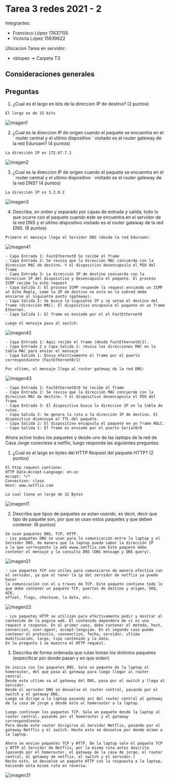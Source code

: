 # Tarea 3 redes 2021 - 2

Integrantes: 
- Francisco López 17637155
- Victoria López 15639622 

Ubicacion Tarea en servidor:
- vblopez -> Carpeta T3

## Consideraciones generales


## Preguntas 

1. ¿Cual es el largo en bits de la direccion IP de destino? (2 puntos)
```
El largo es de 32 bits
```
![imagen1](https://user-images.githubusercontent.com/21247738/144316373-b3bfcbc6-9ca8-4372-a7c1-d8ab2d043b2d.png)

2. ¿Cual es la direccion IP de origen cuando el paquete se encuentra en el ´ router central y el ultimo dispositivo ´
visitado es el router gateway de la red Eduroam? (4 puntos)
```
La dirección IP es 172.67.7.2
```
![imagen2](https://user-images.githubusercontent.com/21247738/144316729-9bdf8cc3-9394-49d9-9bb5-850af68486e4.png)

3. ¿Cual es la direccion IP de origen cuando el paquete se encuentra en el ´ router central y el ultimo dispositivo ´
visitado es el router gateway de la red DNS? (4 puntos)
```
La dirección IP es 3.3.0.2
```
![imagen3](https://user-images.githubusercontent.com/21247738/144316747-12167986-1c87-4d0d-8a58-531e025b6c90.png)

4. Describa, en orden y separado por capas de entrada y salida, todo lo que ocurre con el paquete cuando este se
encuentra en el servidor de la red DNS y el ultimo dispositivo visitado es el router gateway de la red DNS. (6
puntos)
```
Primero el mensaje llega al Servidor DNS (desde la red Eduroam):
```
![imagen41](https://user-images.githubusercontent.com/21247738/144316774-e462890a-da38-4eec-aeca-348581884bf5.png)
```
- Capa Entrada 1: FastEthernet0 Se recibe el frame
- Capa Entrada 2: Se revisa que la dirección MAC concuerde con la direccion MAC de destino. Y el dispositivo desencapsula el PDU del frame
- Capa Entrada 3: La dirección IP de destino concuerda con la direccion IP del dispositivo y desencapsula el paquete. El proceso ICMP recibe la echo request 
- Capa Salida 3: El proceso ICMP responde la request enviando un ICMP al Echo Reply, como la IP de destino no esta en la subred debe enviarse al siguiente punto (gateway).
- Capa Salida 2: Se busca la siguiente IP y se setea el destino del frame (dirección MAC). El dispositivo encapsula el paquete en un frame Ethernet.
- Capa Salida 1: El frame es enviado por el el FastEthernet0
```
```
Luego el mensaje pasa al switch: 
```
![imagen42](https://user-images.githubusercontent.com/21247738/144317044-645caa1f-f2a3-480f-ba72-3a59af7a5d65.png)
```
- Capa Entrada 1: Aqui recibe el frame (desde FastEthernet0/2).
- Capa Entrada 2 y Capa Salida 2: revisa las direcciones MAC en la tabla MAC para enviar el mensaje 
- Capa Salida 1: Envia efectivamente el frame por el puerto correspondiente (FastEthernet0/1)
```
```
Por ultimo, el mensaje llega al router gateway de la red DNS:
```
![imagen43](https://user-images.githubusercontent.com/21247738/144317055-4b8b6ec5-7bae-43dc-9507-d9d7b7861e9d.png)
```
- Capa Entrada 1: FastEthernet0/0 Se recibe el frame
- Capa Entrada 2: Se revisa que la dirección MAC concuerde con la direccion MAC de destino. Y el dispositivo desencapsula el PDU del frame
- Capa Entrada 3: El dispositivo busca la direccion IP en la tabla de rutas.
- Capa Salida 3: Se genera la ruta a la dirección IP de destino. El dispositivo disminuye el TTL del paquete.
- Capa Salida 2: El dispositivo encapsula el paquete en un frame HDLC.
- Capa Salida 1: El frame es enviado por el puerto Serial0/0
```


Ahora active todos los paquetes y desde uno de las laptops de la red de Casa Jorge conectese a netflix, luego responda
las siguientes preguntas:
1. ¿Cual es el largo en bytes del HTTP Request del paquete HTTP? (2 puntos)
```
El http request contiene: 
HTTP Data:Accept-Language: en-us
Accept: */*
Connection: close
Host: www.netflix.com

Lo cual tiene un largo de 32 Bytes
```
![imagen11](https://user-images.githubusercontent.com/21247738/144317108-9ad1e6cc-5038-4ef0-b9be-406bd23bc75a.png)

2. Describa que tipos de paquetes se estan usando, es decir, decir que tipo de paquete son, por que se usan estos
paquetes y que deben contener. (6 puntos)
```
Se usan paquetes DNS, TCP, HTTP.
- Los paquetes DNS se usan para la comunicación entre la laptop y el Servidor DNS, de manera que la laptop pueda saber la dirección IP
a la que corresponte la web wwww.netflix.com Este paquete debe contener el mensaje y la consulta DNS (DNS message y DNS query).
```
![imagen21](https://user-images.githubusercontent.com/21247738/144317117-5828f2d5-ea66-48c1-8bff-138bd7715177.png)
```
- Los paquetes TCP son utiles para comunicarse de manera efectiva con el servidor, ya que al tener la ip del servidor de netflix ya puede hacer 
la comunicación con el a traves de TCP. Este paquete contiene todo lo que debe contener un paquete TCP, puertos de destino y origen, SEQ, ACK, 
offset, flags, checksum, la data, etc.
```
![imagen22](https://user-images.githubusercontent.com/21247738/144317131-1d7d4ab3-bc6a-41da-9a51-df127b0dbbff.png)

```
- Los paquetes HTTP se utilizan para efectivamente pedir y mostrar el contenido de la pagina web. El contenido dependera de si es una 
request o response. En el primer caso, debe contener el metodo, host, conneccion, user-agent, accept-lengujae. En el segundo caso puede 
contener el protocolo, conneection, fecha, servidor, ultima modificación, largo, tipo contenido y la data.
En la pregunta 1 se muestra el HTTP request.
```

3. Describa de forma ordenada que rutas toman los distintos paquetes (especificar por donde pasan y en que orden)
```
Se inicia con los paquetes DNS. Sale un paquete de la laptop al homerouter, del que pasa al gateway para luego llegar al router central.
Desde este ultimo va al gateway del DNS, pasa por el switch y llega al Servidor.
Desde el servidor DNS se devuelve al router central, pasando por el switch y el gateway DNS.
Luego se dirige a la laptop pasando así del router central al gateway de la casa de jorge y desde este al homerouter a la laptop.

Luego continuan los paquetes TCP. Sale un paquete desde la laptop al router central, pasando por el homerouter y el gateway correspondiente. 
Para desde este router dirigirse al Servidor Netflix, pasando por el gateway Netflix y el switch. Hecho esto se devuelve por donde mismo a la laptop.

Ahora se envian paquetes TCP y HTTP. De la laptop sale el paquete TCP y HTTP al Servidor de Netflix, por la misma ruta antes descrita 
(pasando por el homerouter, el gateway de la casa de jorge, el router central, el getawey de netflix, el switch y el servidor.) 
Hecho esto, se devuelve un paquete HTTP con la respuesta a la laptop, haciendo esta misma ruta en reversa.
```
![imagen31](https://user-images.githubusercontent.com/21247738/144317160-423c6276-91e5-48f1-ad01-428f28b2c7d6.png)
